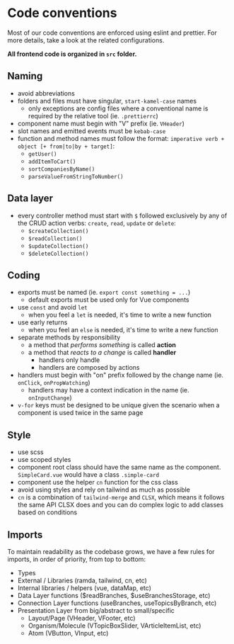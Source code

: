 # Code conventions

Most of our code conventions are enforced using eslint and prettier.
For more details, take a look at the related configurations.

**All frontend code is organized in `src` folder.**

## Naming

- avoid abbreviations
- folders and files must have singular, `start-kamel-case` names
  - only exceptions are config files where a conventional name is required by the relative tool (ie. `.prettierrc`)
- component name must begin with "V" prefix (ie. `VHeader`)
- slot names and emitted events must be `kebab-case`
- function and method names must follow the format: `imperative verb + object [+ from|to|by + target]`:
  - `getUser()`
  - `addItemToCart()`
  - `sortCompaniesByName()`
  - `parseValueFromStringToNumber()`

## Data layer

- every controller method must start with `$` followed exclusively by any of the CRUD action verbs: `create`, `read`, `update` or `delete`:
  - `$createCollection()`
  - `$readCollection()`
  - `$updateCollection()`
  - `$deleteCollection()`

## Coding

- exports must be named (ie. `export const something = ...`)
  - default exports must be used only for Vue components
- use `const` and avoid `let`
  - when you feel a `let` is needed, it's time to write a new function
- use early returns
  - when you feel an `else` is needed, it's time to write a new function
- separate methods by responsibility
  - a method that _performs something_ is called **action**
  - a method that _reacts to a change_ is called **handler**
    - handlers only handle
    - handlers are composed by actions
- handlers must begin with "on" prefix followed by the change name (ie. `onClick`, `onPropWatching`)
  - handlers may have a context indication in the name (ie. `onInputChange`)
- `v-for` keys must be designed to be unique given the scenario when a component is used twice in the same page

## Style

- use scss
- use scoped styles
- component root class should have the same name as the component. `SimpleCard.vue` would have a class `.simple-card`
- component use the helper `cn` function for the css class
- avoid using styles and rely on tailwind as much as possible
- `cn` is a combination of `tailwind-merge` and `CLSX`, which means it follows the same API CLSX does and you can do complex logic to add classes based on conditions
  
## Imports

To maintain readability as the codebase grows, we have a few rules for imports, in order of priority, from top to bottom:

- Types
- External / Libraries (ramda, tailwind, cn, etc)
- Internal libraries / helpers (vue, dataMap, etc)
- Data Layer functions ($readBranches, $useBranchesStorage, etc)
- Connection Layer functions (useBranches, useTopicsByBranch, etc)
- Presentation Layer from big/abstract to small/specific
  - Layout/Page (VHeader, VFooter, etc)
  - Organism/Molecule (VTopicBoxSlider, VArticleItemList, etc)
  - Atom (VButton, VInput, etc)